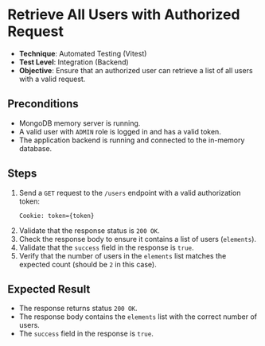 # Retrieve All Users with Authorized Request

- **Technique**: Automated Testing (Vitest)  
- **Test Level**: Integration (Backend)  
- **Objective**: Ensure that an authorized user can retrieve a list of all users with a valid request.

## Preconditions

- MongoDB memory server is running.
- A valid user with `ADMIN` role is logged in and has a valid token.
- The application backend is running and connected to the in-memory database.

## Steps

1. Send a `GET` request to the `/users` endpoint with a valid authorization token:
   ```text
   Cookie: token={token}
   ```
2. Validate that the response status is `200 OK`.
3. Check the response body to ensure it contains a list of users (`elements`).
4. Validate that the `success` field in the response is `true`.
5. Verify that the number of users in the `elements` list matches the expected count (should be `2` in this case).

## Expected Result

- The response returns status `200 OK`.
- The response body contains the `elements` list with the correct number of users.
- The `success` field in the response is `true`.
